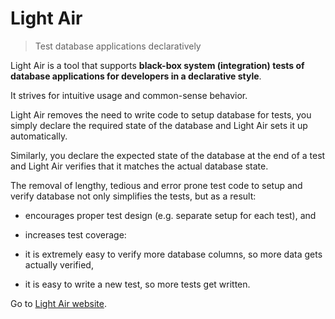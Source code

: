 # Light Air

>
> Test database applications declaratively
>

Light Air is a tool that supports **black-box system (integration) tests of database applications
for developers in a declarative style**.

It strives for intuitive usage and common-sense behavior.

Light Air removes the need to write code to setup database for tests,
you simply declare the required state of the database
and Light Air sets it up automatically.

Similarly, you declare the expected state of the database at the end of a test
and Light Air verifies that it matches the actual database state.

The removal of lengthy, tedious and error prone test code to setup and verify database
not only simplifies the tests, but as a result:

* encourages proper test design (e.g. separate setup for each test), and

* increases test coverage:

* it is extremely easy to verify more database columns, so more data gets actually verified,

* it is easy to write a new test, so more tests get written.

Go to [Light Air website](http://lightair.sourceforge.net/).
